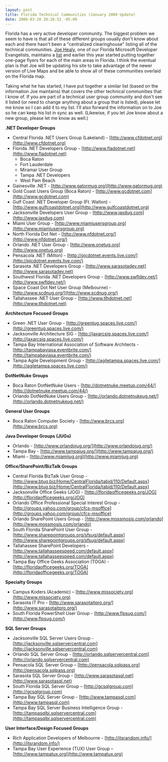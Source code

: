 ```yaml
---
layout: post
title: Florida Technical Communities (January 2009 Update)
date: 2008-03-28 20:26:52 -05:00
---
```


Florida has a very active developer community. The biggest problem we seem to have is that all of these different groups usually don't know about each and there hasn't been a "centralized clearinghouse" listing all of the technical communities. [Joe Healy](http://www.devfish.net), one of our Florida Microsoft Developer Evangelists, maintains a [list](http://devfish.net/DevCommunities.aspx) and earlier this year started putting together one-page flyers for each of the main areas in Florida. I think the eventual plan is that Joe will be updating his site to take advantage of the newer version of Live Maps and be able to show all of these communities overlaid on the Florida map.

Taking what he has started, I have put together a similar list (based on the information Joe maintains) that covers the other technical communities that I know of. If you are part of a technical user group community and don't see it listed (or need to change anything about a group that is listed), please let me know so I can add it to my list. I'll also forward the information on to Joe so he can keep his list in sync as well. (Likewise, if you let Joe know about a new group, please let me know as well.)

**.NET Developer Groups**

*   Central Florida .NET Users Group (Lakeland) - [http://www.cfdotnet.org](http://www.cfdotnet.org) 
*   Florida .NET Developers Group - [http://www.fladotnet.net](http://www.fladotnet.net)       
    *   Boca Raton 
    *   Fort Lauderdale 
    *   Miramar User Group 
    *   Tampa .NET Developers 
    *   West Pam Beach    
*   Gainesville .NET - [http://www.gatormug.org](http://www.gatormug.org) 
*   Gold Coast Users Group (Boca Raton) - [http://www.gcdotnet.com](http://www.gcdotnet.com) 
*   Gulf Coast .NET Developer Group (Ft. Walton) - [http://www.gulfcoastdotnet.org](http://www.gulfcoastdotnet.org) 
*   Jacksonville Developers User Group - [http://www.jaxdug.com](http://www.jaxdug.com) 
*   Miami User Group - [http://www.miamiusersgroup.org](http://www.miamiusersgroup.org) 
*   North Florida Dot Net - [http://www.nfdotnet.org/](http://www.nfdotnet.org/) 
*   Orlando .NET User Group - [http://www.onetug.org](http://www.onetug.org) 
*   Pensacola .NET (Milton) - [http://pjcdotnet.events.live.com/](http://pjcdotnet.events.live.com/) 
*   Sarasota .NET Developers Group - [http://www.sarasotadev.net](http://www.sarasotadev.net) 
*   Southwest Florida .NET Developers Group - [http://www.swfldev.net/](http://www.swfldev.net/) 
*   Space Coast Dot Net User Group (Melbourne) - [http://www.scdnug.org/](http://www.scdnug.org/) 
*   Tallahassee .NET User Group - [http://www.tlhdotnet.net](http://www.tlhdotnet.net)   

**Architecture Focused Groups**

*   Green .NET User Group - [http://greentug.spaces.live.com/](http://greentug.spaces.live.com/) 
*   Jacksonville Architecture SIG - [http://jaxarcsig.spaces.live.com/](http://jaxarcsig.spaces.live.com/) 
*   Tampa Bay International Association of Software Architects - [http://tampabayiasa.eventbrite.com/](http://tampabayiasa.eventbrite.com/) 
*   Tampa Agile Development Group - [http://agiletampa.spaces.live.com/](http://agiletampa.spaces.live.com/)   

**DotNetNuke Groups**

*   Boca Raton DotNetNuke Users - [http://dotnetnuke.meetup.com/44/](http://dotnetnuke.meetup.com/44/) 
*   Orlando DotNetNuke Users Group - [http://orlando.dotnetnukeug.net/](http://orlando.dotnetnukeug.net/)   

**General User Groups**

*   Boca Raton Computer Society - [http://www.brcs.org](http://www.brcs.org)   

**Java Developer Groups (JUGs)**

*   Orlando - [http://www.orlandojug.org/](http://www.orlandojug.org/) 
*   Tampa Bay - [http://www.tampajug.org/](http://www.tampajug.org/) 
*   Miami - [](http://www.miamijug.org/)[http://www.miamijug.org](http://www.miamijug.org)   

**Office/SharePoint/BizTalk Groups**

*   Central Florida BizTalk User Group - [http://www.btug.biz/Home/CentralFlorida/tabid/110/Default.aspx](http://www.btug.biz/Home/CentralFlorida/tabid/110/Default.aspx) 
*   Jacksonville Office Geeks (JOG) - [http://floridaofficegeeks.org/JOG](http://floridaofficegeeks.org/JOG) 
*   Orlando Office Professional Special Interest Group - [http://groups.yahoo.com/group/cfcs-msoffice](http://groups.yahoo.com/group/cfcs-msoffice) 
*   Orlando SharePoint Users Group - [http://www.mossmosis.com/orlando](http://www.mossmosis.com/orlando) 
*   South Florida SharePoint User Group - [http://www.sharepointgroups.org/sfsug/default.aspx](http://www.sharepointgroups.org/sfsug/default.aspx) 
*   Tallahassee SharePoint Developers - [http://www.tallahasseespeed.com/default.aspx](http://www.tallahasseespeed.com/default.aspx) 
*   Tampa Bay Office Geeks Association (TOGA) - [http://floridaofficegeeks.org/TOGA](http://floridaofficegeeks.org/TOGA)   

**Specialty Groups**

*   Campus Koders (Academic) – [http://www.missociety.org](http://www.missociety.org) 
*   Sarasota IT Pro - [http://www.sarasotaitpro.org/](http://www.sarasotaitpro.org/) 
*   South Florida PowerShell User Group - [http://www.flpsug.com/](http://www.flpsug.com/)   

**SQL Server Groups**

*   Jacksonville SQL Server Users Group - [http://jacksonville.sqlservercentral.com](http://jacksonville.sqlservercentral.com) 
*   Orlando SQL Server Group - [http://orlando.sqlservercentral.com](http://orlando.sqlservercentral.com) 
*   Pensacola SQL Server Group – [http://pensacola.sqlpass.org](http://pensacola.sqlpass.org) 
*   Sarasota SQL Server Group - [http://www.sarasotasql.net](http://www.sarasotasql.net) 
*   South Florida SQL Server Group – [http://gcsqlgroup.com](http://gcsqlgroup.com) 
*   Tampa Bay SQL Server Group - [http://www.tampasql.com](http://www.tampasql.com) 
*   Tampa Bay SQL Server Business Intelligence Group - [http://tampasqlbi.sqlservercentral.com](http://tampasqlbi.sqlservercentral.com)   

**User Interface/Design Focused Groups**

*   Rich Application Developers of Melbourne - [http://itsrandom.info/](http://itsrandom.info/) 
*   Tampa Bay User Experience (TUX) User Group – [http://www.tampatux.org](http://www.tampatux.org) 
